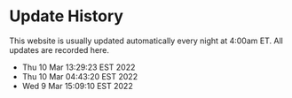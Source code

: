 # Update History

This website is usually updated automatically every night at 4:00am ET. All updates are recorded here.

- Thu 10 Mar 13:29:23 EST 2022
- Thu 10 Mar 04:43:20 EST 2022
- Wed  9 Mar 15:09:10 EST 2022
